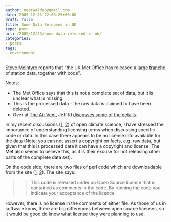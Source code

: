 ```yaml
---
author: nearwalden@gmail.com
date: 2009-12-23 22:08:25+00:00
draft: false
title: Some Data Released in UK
type: post
url: /2009/12/23/some-data-released-in-uk/
categories:
- posts
tags:
- environment
---
```


[Steve McIntyre](http://climateaudit.org/2009/12/22/met-office-archives-data-and-code/) reports that "the UK Met Office has released a [large tranche](http://www.metoffice.gov.uk/climatechange/science/monitoring/subsets.html) of station data, together with code".





Notes:






  * The Met Office says that this is not a complete set of data, but it is unclear what is missing.
  * This is the processed data - the raw data is claimed to have been deleted.
  * Over at [The Air Vent](http://noconsensus.wordpress.com/), Jeff Id [discusses some of the details](http://noconsensus.wordpress.com/2009/12/23/cru-releases-some-data/).  




In my recent discussions ([1](http://nearwalden.com/blog/?p=1176), [2](http://nearwalden.com/blog/?p=1190)) of open climate science, I have stressed the importance of understanding licensing terms when discussing specific code or data.  In this case there appears to be no license info available for the data (Note:  you can not assert a copyright on facts, e.g. raw data, but given that this is processed data it can have a copyright and license.  The Met also seems to believe this, as it is their excuse for not releasing other parts of the complete data set).





On the code side, there are two files of perl code which are downloadable from the site ([1](http://www.metoffice.gov.uk/climatechange/science/monitoring/reference/station_gridder.perl), [2](http://www.metoffice.gov.uk/climatechange/science/monitoring/reference/make_global_average_ts_ascii.perl)).  The site says:





<blockquote>
  
> 
> This code is released under an Open Source licence that is contained as comments in the code. By running the code you indicate your acceptance of the licence.
> 
> 
</blockquote>





However, there is no license in the comments of either file.  As those of us in software know, there are big differences between open source licenses, so it would be good do know what license they were planning to use.



